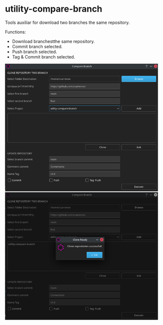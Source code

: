 # utility-compare-branch
Tools auxiliar for download two branches the same repository.

Functions:

- Download branchestthe same repository.
- Commit branch selected.
- Push branch selected.
- Tag & Commit branch selected. 

![alt text](img/utility-beta-1)
![alt text](img/utility-beta-2)
